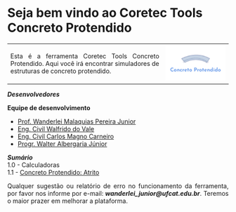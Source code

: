 <h1>Seja bem vindo ao Coretec Tools Concreto Protendido</h1>

<table>
<tr>
<td style="width:70%;"><p align="justify">Esta é a ferramenta Coretec Tools Concreto Protendido. Aqui você irá encontrar simuladores de estruturas de concreto protendido.</p></td>
<td style="width:30%;"><img src="logo.png"/></td>  
</tr>
</table>  

_**Desenvolvedores**_  

**Equipe de desenvolvimento**   
- [Prof. Wanderlei Malaquias Pereira Junior](http://lattes.cnpq.br/2268506213083114)  
- [Eng. Civil Walfrido do Vale]()  
- [Eng. Civil Carlos Magno Carneiro]()  
- [Progr. Walter Albergaria Júnior]()  

_**Sumário**_  
1.0 - Calculadoras  
1.1 - [Concreto Protendido: Atrito](https://wmpjrufg.github.io/Concreto-Protendido-Manual/CTCP0001ATRITO.html)   

<p align="justify">Qualquer sugestão ou relatório de erro no funcionamento da ferramenta, por favor nos informe por e-mail: <b><i>wanderlei_junior@ufcat.edu.br</i></b>. Teremos o maior prazer em melhorar a plataforma.</p>

